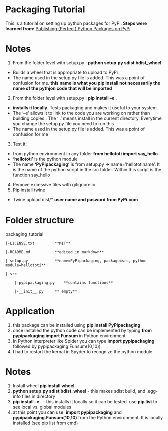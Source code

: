 # Packaging Tutorial

This is a tutorial on setting up python packages for PyPi. 
**Steps were learned from:** [Publishing (Perfect) Python Packages on PyPi](https://www.youtube.com/watch?v=GIF3LaRqgXo&t=1281s)

# Notes

1)	From the folder level with setup.py : **python setup.py sdist bdist_wheel**
- Builds a wheel that is appropriate to upload to PyPi
- The name used in the setup.py file is added. This was a point of confusion for me. **this name is what you pip install not necessarily the name of the pythjon code that will be imported**
2)	From the folder level with setup.py : **pip install –e .**
- **installs it locally**. Tests packaging and makes it useful to your system.
- The ‘–e’ allows it to link to the code you are working on rather than building copies . The ‘ .’ means install in the current directory. Everytime you change the setup.py file you need to run this
- The name used in the setup.py file is added. This was a point of confusion for me
3)	Test it:
- from python environment in any folder **from hellototi import say_hello**
- **‘hellototi’** is the python module
- The name **‘PyPipackaging’** is from setup.py -> name=’hellototiname’. It is the name of the python script in the src folder. Within this script is the function say_hello
4)	Remove excessive files with gitignore.io
5)	Pip install twine
- Twine upload dist/*    **user name and pasword from PyPi.com**

# Folder structure
packaging_tutorial

    |-LICENSE.txt         **MIT**

    |-README.md           **edited in markdown**

    |-setup.py            **name=PyPipackaging, package=src, python module=hellototi**

    |-src

        |-pypipackaging.py    **contains functions**
    
        |-__init__.py     ** empty**
        
# Application
1) this package can be installed using **pip install PyPipackaging**
2) once installed the python code can be implemented by typing **from pypipackaging import Funsum** in Python environment
3) In Python interpreter like Spider you can type **import pypipackaging** followed by pypipackaging.Funsum(10,10))
4) I had to restart the kernal in Spyder to recognize the python module



# Notes
1) Install wheel **pip install wheel**
2) **python setup.py sdist bdist_wheel** - this makes sdist build, and .egg-info files in directory
3) **pip install -e .** - this installs it locally so it can be tested. use **pip list** to see local vs. global modules
4) at this point you can use: **import pypipackaging** and **pypipackaging.Funsum(10,10)** from the Python environment. It is locally installed (see pip list from cmd)
